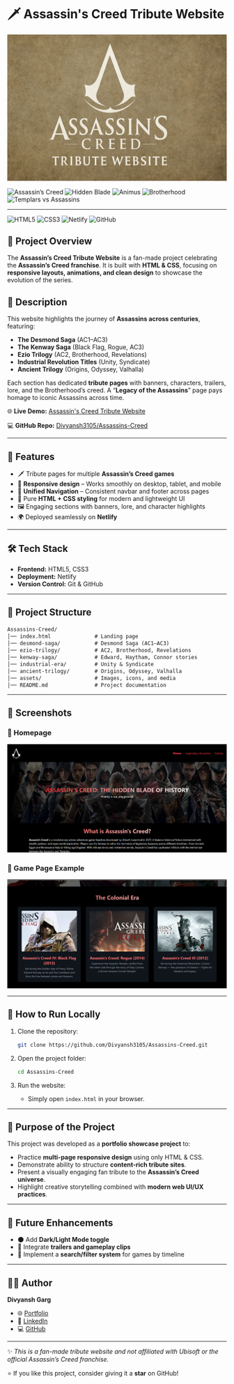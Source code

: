 # 🗡️ Assassin's Creed Tribute Website

![Banner](Media/Banner.png)

![Assassin’s Creed](https://img.shields.io/badge/Assassin's_Creed-000000?style=for-the-badge&logo=ubisoft&logoColor=white)
![Hidden Blade](https://img.shields.io/badge/Hidden_Blade-C1121F?style=for-the-badge&logoColor=white)
![Animus](https://img.shields.io/badge/Animus-1D3557?style=for-the-badge&logoColor=white)
![Brotherhood](https://img.shields.io/badge/Brotherhood-6A040F?style=for-the-badge&logoColor=white)
![Templars vs Assassins](https://img.shields.io/badge/Assassins_vs_Templars-212529?style=for-the-badge&logoColor=white)

---

![HTML5](https://img.shields.io/badge/HTML5-E34F26?style=for-the-badge&logo=html5&logoColor=white)
![CSS3](https://img.shields.io/badge/CSS3-1572B6?style=for-the-badge&logo=css3&logoColor=white)
![Netlify](https://img.shields.io/badge/Netlify-00C7B7?style=for-the-badge&logo=netlify&logoColor=white)
![GitHub](https://img.shields.io/badge/GitHub-Repo-181717?style=for-the-badge&logo=github)

## 📌 Project Overview

The **Assassin’s Creed Tribute Website** is a fan-made project celebrating the **Assassin’s Creed franchise**.
It is built with **HTML & CSS**, focusing on **responsive layouts, animations, and clean design** to showcase the evolution of the series.

## 📖 Description

This website highlights the journey of **Assassins across centuries**, featuring:

- **The Desmond Saga** (AC1–AC3)
- **The Kenway Saga** (Black Flag, Rogue, AC3)
- **Ezio Trilogy** (AC2, Brotherhood, Revelations)
- **Industrial Revolution Titles** (Unity, Syndicate)
- **Ancient Trilogy** (Origins, Odyssey, Valhalla)

Each section has dedicated **tribute pages** with banners, characters, trailers, lore, and the Brotherhood’s creed.
A “**Legacy of the Assassins**” page pays homage to iconic Assassins across time.

🌐 **Live Demo:** [Assassin's Creed Tribute Website](https://assassins-creed-tribute.netlify.app)

💻 **GitHub Repo:** [Divyansh3105/Assassins-Creed](https://github.com/Divyansh3105/Assassins-Creed)

---

## 🚀 Features
- 🗡️ Tribute pages for multiple **Assassin’s Creed games**
- 📱 **Responsive design** – Works smoothly on desktop, tablet, and mobile
- 🧭 **Unified Navigation** – Consistent navbar and footer across pages
- 🎨 Pure **HTML + CSS styling** for modern and lightweight UI
- 🖼️ Engaging sections with banners, lore, and character highlights
- 🌍 Deployed seamlessly on **Netlify**

---

## 🛠️ Tech Stack
- **Frontend:** HTML5, CSS3
- **Deployment:** Netlify
- **Version Control:** Git & GitHub

---

## 📂 Project Structure
```
Assassins-Creed/
│── index.html              # Landing page
│── desmond-saga/           # Desmond Saga (AC1–AC3)
│── ezio-trilogy/           # AC2, Brotherhood, Revelations
│── kenway-saga/            # Edward, Haytham, Connor stories
│── industrial-era/         # Unity & Syndicate
│── ancient-trilogy/        # Origins, Odyssey, Valhalla
│── assets/                 # Images, icons, and media
│── README.md               # Project documentation
```

---

## 📸 Screenshots

### 🔹 Homepage
![Homepage Screenshot](Media/ss1.png)

### 🔹 Game Page Example
![Game Page Screenshot](Media/ss3.png)

---

## 📖 How to Run Locally

1. Clone the repository:
   ```bash
   git clone https://github.com/Divyansh3105/Assassins-Creed.git
   ```

2. Open the project folder:
   ```bash
   cd Assassins-Creed
   ```

3. Run the website:
   - Simply open `index.html` in your browser.

---

## 🎯 Purpose of the Project
This project was developed as a **portfolio showcase project** to:
- Practice **multi-page responsive design** using only HTML & CSS.
- Demonstrate ability to structure **content-rich tribute sites**.
- Present a visually engaging fan tribute to the **Assassin’s Creed universe**.
- Highlight creative storytelling combined with **modern web UI/UX practices**.

---

## 📌 Future Enhancements
- 🌑 Add **Dark/Light Mode toggle**
- 🎥 Integrate **trailers and gameplay clips**
- 🔎 Implement a **search/filter system** for games by timeline

---

## 👨‍💻 Author
**Divyansh Garg**
- 🌐 [Portfolio](https://divyansh3105.github.io/Portfolio/)
- 💼 [LinkedIn](www.linkedin.com/in/divyanshgarg3105)
- 💻 [GitHub](https://github.com/Divyansh3105)

---

✨ *This is a fan-made tribute website and not affiliated with Ubisoft or the official Assassin’s Creed franchise.*

⭐ If you like this project, consider giving it a **star** on GitHub!
